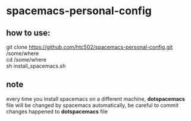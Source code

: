 # spacemacs-personal-config
## how to use:

git clone https://github.com/htc502/spacemacs-personal-config.git /some/where  
cd /some/where  
sh install_spacemacs.sh  

## note

every time you install spacemacs on a different machine, __dotspacemacs__ file will be changed by spacemacs automatically, be careful to commit changes happened to __dotspacemacs__ file
